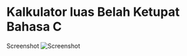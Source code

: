 # Kalkulator luas Belah Ketupat Bahasa C

Screenshot
![Screenshot](https://user-images.githubusercontent.com/62225185/213909351-b9186bd8-43cd-432a-9d24-4ab3ff125e38.png)
